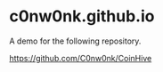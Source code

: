 # c0nw0nk.github.io

A demo for the following repository.

<a href="https://github.com/C0nw0nk/CoinHive">https://github.com/C0nw0nk/CoinHive</a>
